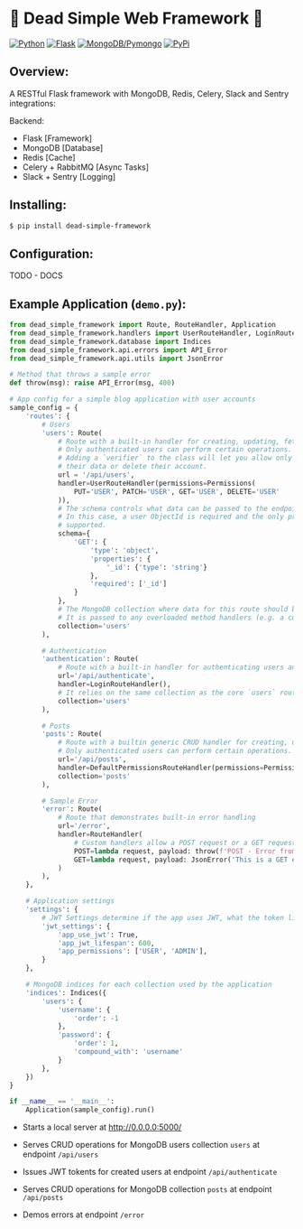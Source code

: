 # 🙈 Dead Simple Web Framework 🙉

[![Python](https://img.shields.io/badge/Python-3.5.7+-blue.svg)](https://www.python.org/downloads/)
[![Flask](https://img.shields.io/badge/Flask-1.1.1-yellow.svg)](https://flask.palletsprojects.com/en/1.1.x/)
[![MongoDB/Pymongo](https://img.shields.io/badge/MongoDB-4.2-green.svg)](https://docs.mongodb.com/drivers/pymongo)
[![PyPi](https://img.shields.io/badge/View%20On-PyPi-orange.svg)](https://pypi.org/project/dead-simple-framework/)


## Overview:

A RESTful Flask framework with MongoDB, Redis, Celery, Slack and Sentry integrations:

Backend:

- Flask [Framework]
- MongoDB [Database]
- Redis [Cache]
- Celery + RabbitMQ [Async Tasks]
- Slack + Sentry [Logging]

## Installing:

```sh
$ pip install dead-simple-framework
```


## Configuration:

TODO - DOCS

## Example Application (`demo.py`):


```python
from dead_simple_framework import Route, RouteHandler, Application
from dead_simple_framework.handlers import UserRouteHandler, LoginRouteHandler, Permissions, DefaultPermissionsRouteHandler
from dead_simple_framework.database import Indices
from dead_simple_framework.api.errors import API_Error
from dead_simple_framework.api.utils import JsonError

# Method that throws a sample error
def throw(msg): raise API_Error(msg, 400)

# App config for a simple blog application with user accounts
sample_config = {
    'routes': {
        # Users
        'users': Route(
            # Route with a built-in handler for creating, updating, fetching and deleting users
            # Only authenticated users can perform certain operations.
            # Adding a `verifier` to the class will let you allow only a specific user to update 
            # their data or delete their account.
            url = '/api/users',
            handler=UserRouteHandler(permissions=Permissions(
                PUT='USER', PATCH='USER', GET='USER', DELETE='USER'
            )),
            # The schema controls what data can be passed to the endpoint
            # In this case, a user ObjectId is required and the only property
            # supported. 
            schema={
                'GET': {
                    'type': 'object',
                    'properties': {
                        '_id': {'type': 'string'}
                    },
                    'required': ['_id']
                }
            },
            # The MongoDB collection where data for this route should be stored
            # It is passed to any overloaded method handlers (e.g. a custom GET method)
            collection='users'
        ),

        # Authentication
        'authentication': Route(
            # Route with a built-in handler for authenticating users and issuing a JSON Web Token
            url='/api/authenticate', 
            handler=LoginRouteHandler(),
            # It relies on the same collection as the core `users` route
            collection='users'
        ),

        # Posts
        'posts': Route(
            # Route with a builtin generic CRUD handler for creating, updating, fetching and deleting posts
            # Only authenticated users can perform certain operations.
            url='/api/posts',
            handler=DefaultPermissionsRouteHandler(permissions=Permissions(POST=['USER'], PUT=['USER'], PATCH=['USER'], DELETE=['USER'])),
            collection='posts'
        ),

        # Sample Error
        'error': Route(
            # Route that demonstrates built-in error handling
            url='/error',
            handler=RouteHandler(
                # Custom handlers allow a POST request or a GET request to create different errors
                POST=lambda request, payload: throw(f'POST - Error from payload {payload}'),
                GET=lambda request, payload: JsonError('This is a GET error', code=500),
            )
        ),
    },

    # Application settings
    'settings': {
        # JWT Settings determine if the app uses JWT, what the token lifespan will be and more
        'jwt_settings': {
            'app_use_jwt': True,
            'app_jwt_lifespan': 600,
            'app_permissions': ['USER', 'ADMIN'],
        }
    },

    # MongoDB indices for each collection used by the application
    'indices': Indices({
        'users': {
            'username': {
                'order': -1
            },
            'password': {
                'order': 1,
                'compound_with': 'username'
            }
        },
    })
}

if __name__ == '__main__':
    Application(sample_config).run()
```

- Starts a local server at http://0.0.0.0:5000/

- Serves CRUD operations for MongoDB users collection `users` at endpoint `/api/users`

- Issues JWT tokents for created users at endpoint `/api/authenticate`

- Serves CRUD operations for MongoDB collection `posts` at endpoint `/api/posts`

- Demos errors at endpoint `/error`

